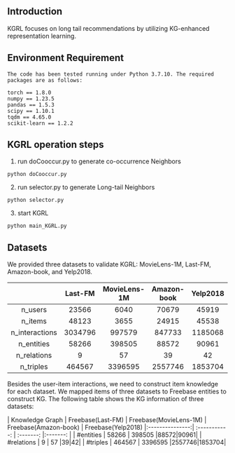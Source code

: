 ## Introduction
KGRL focuses on long tail recommendations by utilizing KG-enhanced representation learning.


## Environment Requirement
```
The code has been tested running under Python 3.7.10. The required packages are as follows:

torch == 1.8.0
numpy == 1.23.5
pandas == 1.5.3
scipy == 1.10.1
tqdm == 4.65.0
scikit-learn == 1.2.2
```

## KGRL operation steps
1. run doCooccur.py to generate co-occurrence Neighbors
```
python doCooccur.py
```
2. run selector.py to generate Long-tail Neighbors
```
python selector.py
```
3. start KGRL
```
python main_KGRL.py
```

## Datasets
We provided three datasets to validate KGRL: MovieLens-1M, Last-FM, Amazon-book, and Yelp2018.

|                | Last-FM |MovieLens-1M| Amazon-book | Yelp2018 |
| :------------: | :-----: |  :-----:   |:-----:   |:-----:   |
|    n_users     |  23566  |    6040    | 70679 | 45919 |
|    n_items     |  48123  |    3655    |24915| 45538 |
| n_interactions | 3034796 |   997579   |847733| 1185068 |
|   n_entities   | 58266  |   398505   | 88572| 90961 |
|  n_relations   |    9    |     57     | 39|42|
|   n_triples    | 464567  |   3396595  |2557746| 1853704|

Besides the user-item interactions, we need to construct item knowledge for each dataset. We mapped items of three datasets to Freebase entities to construct KG.
The following table shows the KG information of three datasets:

| Knowledge Graph |   Freebase(Last-FM)   |  Freebase(MovieLens-1M)  | Freebase(Amazon-book) | Freebase(Yelp2018) 
|:---------------:|          :-----------:         |     :-------:     |:-------:     |
|   #entities    |              58266            |       398505      |88572|90961|
|   #relations   |                 9              |         57        |39|42|
|    #triples    |              464567            |       3396595     |2557746|1853704|
